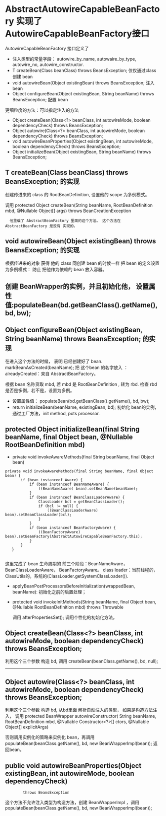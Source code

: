 # AbstractAutowireCapableBeanFactory 实现了 AutowireCapableBeanFactory接口

AutowireCapableBeanFactory 接口定义了 
- 注入类型的常量字段： autowire_by_name, autowaire_by_type, autowire_no, autowire_constructor.
- <T> T createBean(Class<T> beanClass) throws BeansException; 仅仅通过class 创建 bean 
- void autowireBean(Object existingBean) throws BeansException; 注入 bean
- Object configureBean(Object existingBean, String beanName) throws BeansException; 配置 bean

更细粒度的方法：可以指定注入的方法
- Object createBean(Class<?> beanClass, int autowireMode, boolean dependencyCheck) throws BeansException;
- Object autowire(Class<?> beanClass, int autowireMode, boolean dependencyCheck) throws BeansException;
- void autowireBeanProperties(Object existingBean, int autowireMode, boolean dependencyCheck)
			throws BeansException;
- 	Object initializeBean(Object existingBean, String beanName) throws BeansException;

##  <T> T createBean(Class<T> beanClass) throws BeansException; 的实现
创建传进来的 class 的 RootBeanDefinition, 设置他的 scope 为多例模式。

调用 protected Object createBean(String beanName, RootBeanDefinition mbd, @Nullable Object[] args)
			throws BeanCreationException
      
      他重载了 AbstractBeanFactory 里面的这个方法。 这个方法在 AbstractBeanFactory 是没有 实现的。
      
      
 ## void autowireBean(Object existingBean) throws BeansException;  的实现
 根据传进来的对象 获得 他的 class 同创建 bean 的时候一样 把 bean 的定义设置为多例模式：
 防止 把他作为依赖的 bean 放入容器。 
 
 创建 BeanWrapper的实例，并且初始化他， 设置属性值:populateBean(bd.getBeanClass().getName(), bd, bw);
 ---
 ## Object configureBean(Object existingBean, String beanName) throws BeansException;  的实现
 在进入这个方法的时候， 表明 已经创建好了 bean. markBeanAsCreated(beanName);
 把 这个bean 的名字放入 ：alreadyCreated：来自 AbstractBeanFactory。
 
 根据 bean 名称货取 mbd, 若 mbd 是 RootBeanDefinition , 转为 rbd. 检查 rbd 是否是多例，若不是，设置为多例。
 
 - 设置属性值： populateBean(bd.getBeanClass().getName(), bd, bw);
 - return initializeBean(beanName, existingBean, bd); 初始化 bean的实例，通过工厂方法，init method, pots processor.
 
 ## protected Object initializeBean(final String beanName, final Object bean, @Nullable RootBeanDefinition mbd)
 - private void invokeAwareMethods(final String beanName, final Object bean)
 
 ```
 private void invokeAwareMethods(final String beanName, final Object bean) {
		if (bean instanceof Aware) {
			if (bean instanceof BeanNameAware) {
				((BeanNameAware) bean).setBeanName(beanName);
			}
			if (bean instanceof BeanClassLoaderAware) {
				ClassLoader bcl = getBeanClassLoader();
				if (bcl != null) {
					((BeanClassLoaderAware) bean).setBeanClassLoader(bcl);
				}
			}
			if (bean instanceof BeanFactoryAware) {
				((BeanFactoryAware) bean).setBeanFactory(AbstractAutowireCapableBeanFactory.this);
			}
		}
	}
  
 ```
 这里完成了 bean 生命周期的 前三个阶段：BeanNameAware，BeanClassLoaderAware， BeanFactoryAware。
 class loader：当前线程的，ClassUtils的，系统的(ClassLoader.getSystemClassLoader()).
 
 - applyBeanPostProcessorsBeforeInitialization(wrappedBean, beanName): 初始化之前的后置处理；
 - protected void invokeInitMethods(String beanName, final Object bean, @Nullable RootBeanDefinition mbd)
			throws Throwable
      
     调用 afterPropertiesSet(); 调用个性化的初始化方法。

## Object createBean(Class<?> beanClass, int autowireMode, boolean dependencyCheck) throws BeansException;
利用这个三个参数 构造 bd, 调用 createBean(beanClass.getName(), bd, null);

 ---
 
 ## Object autowire(Class<?> beanClass, int autowireMode, boolean dependencyCheck) throws BeansException;
 利用这个三个参数 构造 bd, 从bd里面 解析自动注入的类型，
 如果是构造方法注入， 调用 
 protected BeanWrapper autowireConstructor(
			String beanName, RootBeanDefinition mbd, @Nullable Constructor<?>[] ctors, @Nullable Object[] explicitArgs)
			
否则调用实例化的策略来实例化 bean，再调用 populateBean(beanClass.getName(), bd, new BeanWrapperImpl(bean)); 返回bean。

## public void autowireBeanProperties(Object existingBean, int autowireMode, boolean dependencyCheck)
			throws BeansException
	 
这个方法不允许注入类型为构造方法，创建 BeanWrapperImpl ，调用  populateBean(beanClass.getName(), bd, new BeanWrapperImpl(bean)); 
